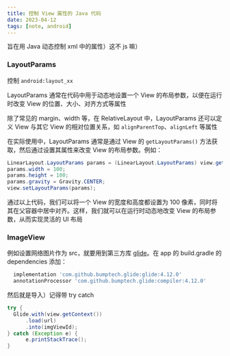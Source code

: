 ```yaml
---
title: 控制 View 属性的 Java 代码
date: 2023-04-12
tags: [note, android]
---
```


旨在用 Java 动态控制 xml 中的属性）这不 js 嘛）

### LayoutParams

控制 `android:layout_xx`

LayoutParams 通常在代码中用于动态地设置一个 View 的布局参数，以便在运行时改变 View 的位置、大小、对齐方式等属性

除了常见的 margin、width 等，在 RelativeLayout 中，LayoutParams 还可以定义 View 与其它 View 的相对位置关系，如 `alignParentTop`、`alignLeft` 等属性

在实际使用中，LayoutParams 通常是通过 View 的 `getLayoutParams()` 方法获取，然后通过设置其属性来改变 View 的布局参数。例如：

```java
LinearLayout.LayoutParams params = (LinearLayout.LayoutParams) view.getLayoutParams();
params.width = 100;
params.height = 100;
params.gravity = Gravity.CENTER;
view.setLayoutParams(params);
```

通过以上代码，我们可以将一个 View 的宽度和高度都设置为 100 像素，同时将其在父容器中居中对齐。这样，我们就可以在运行时动态地改变 View 的布局参数，从而实现灵活的 UI 布局

### ImageView

例如设置网络图片作为 src，就要用到第三方库 [glide](https://github.com/bumptech/glide)。在 app 的 build.gradle 的 dependencies 添加：

```groovy
  implementation 'com.github.bumptech.glide:glide:4.12.0'
  annotationProcessor 'com.github.bumptech.glide:compiler:4.12.0'
```

然后就是导入）记得带 try catch

```java
try {
  Glide.with(view.getContext())
      .load(url)
      .into(imgViewId);
} catch (Exception e) {
      e.printStackTrace();
}
```
